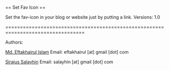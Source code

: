 == Set Fav Icon ==

Set the fav-icon in your blog or website just by putting a link.
Versions: 1.0

=================================================================================

Authors:

[Md. Eftakhairul Islam](http://eftakhairul.com) Email: eftakhairul [at] gmail [dot] com

[Sirajus Salayhin](https://salayhin.wordpress.com) Email: salayhin [at] gmail [dot] com



